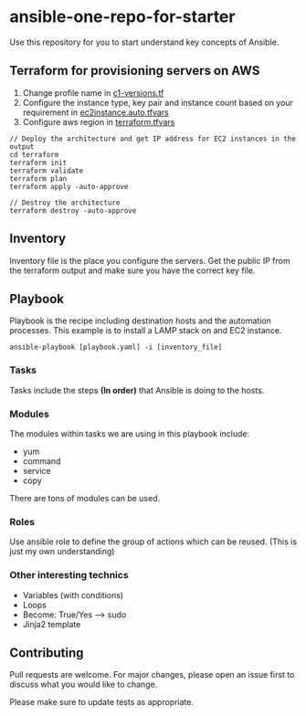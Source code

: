 # ansible-one-repo-for-starter
Use this repository for you to start understand key concepts of Ansible.


## Terraform for provisioning servers on AWS
1. Change profile name in [c1-versions.tf](https://github.com/harryzhou1987/ansible-one-repo-for-starter/blob/main/terraform/c1-versions.tf)
2. Configure the instance type, key pair and instance count based on your requirement in [ec2instance.auto.tfvars](https://github.com/harryzhou1987/ansible-one-repo-for-starter/blob/main/terraform/ec2instance.auto.tfvars)
3. Configure aws region in [terraform.tfvars](https://github.com/harryzhou1987/ansible-one-repo-for-starter/blob/main/terraform/terraform.tfvars)

```
// Deploy the architecture and get IP address for EC2 instances in the output
cd terraform
terraform init
terraform validate
terraform plan
terraform apply -auto-approve

// Destroy the architecture
terraform destroy -auto-approve
```

## Inventory
Inventory file is the place you configure the servers. Get the public IP from the terraform output and make sure you have the correct key file.

## Playbook
Playbook is the recipe including destination hosts and the automation processes. This example is to install a LAMP stack on and EC2 instance.
```
ansible-playbook [playbook.yaml] -i [inventory_file]
```

### Tasks
Tasks include the steps **(In order)** that Ansible is doing to the hosts. 

### Modules
The modules within tasks we are using in this playbook include:
- yum
- command
- service
- copy

There are tons of modules can be used.

### Roles
Use ansible role to define the group of actions which can be reused.
(This is just my own understanding)

### Other interesting technics
- Variables (with conditions)
- Loops
- Become: True/Yes --> sudo
- Jinja2 template


## Contributing
Pull requests are welcome. For major changes, please open an issue first to discuss what you would like to change.

Please make sure to update tests as appropriate.
